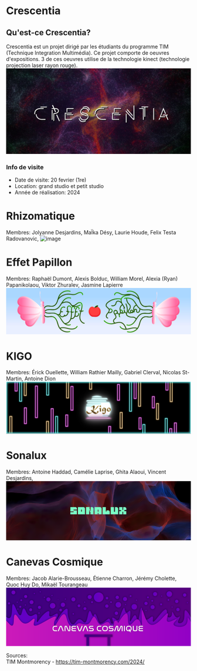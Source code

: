 # Crescentia 
## Qu'est-ce Crescentia? 
Crescentia est un projet dirigé par les étudiants du programme TIM (Technique Integration Multimédia). Ce projet comporte de oeuvres d'expositions. 3 de ces oeuvres utilise de la technologie kinect (technologie projection laser rayon rouge).
![image](media/visuelle_crescentia.png)

### Info de visite
- Date de visite: 20 fevrier (1re)
- Location: grand studio et petit studio
- Année de réalisation: 2024


# Rhizomatique
Membres:
Jolyanne Desjardins, 
MaÏka Désy, 
Laurie Houde, 
Felix Testa Radovanovic, 
![image](media/visuel_rhizomatique.png)

# Effet Papillon
Membres:
Raphaël Dumont, 
Alexis Bolduc, 
William Morel, 
Alexia (Ryan) Papanikolaou, 
Viktor Zhuralev, 
Jasmine Lapierre
![image](media/visuel_effet_papillon.png)

# KIGO
Membres:
Érick Ouellette, 
William Rathier Mailly, 
Gabriel Clerval, 
Nicolas St-Martin, 
Antoine Dion
![image](media/visuel_kigo.png)

# Sonalux
Membres:
Antoine Haddad, 
Camélie Laprise, 
Ghita Alaoui, 
Vincent Desjardins, 
![image](media/visuel_sonalux.png)

# Canevas Cosmique
Membres:
Jacob Alarie-Brousseau, 
Étienne Charron, 
Jérémy Cholette, 
Quoc Huy Do, 
Mikaël Tourangeau
![image](media/visuel_canevas_cosmique.png)

Sources: <br>
TIM Montmorency - <https://tim-montmorency.com/2024/>
